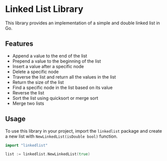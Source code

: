 # Linked List Library

This library provides an implementation of a simple and double linked list in Go.

## Features
- Append a value to the end of the list
- Prepend a value to the beginning of the list
- Insert a value after a specific node
- Delete a specific node
- Traverse the list and return all the values in the list
- Return the size of the list
- Find a specific node in the list based on its value
- Reverse the list
- Sort the list using quicksort or merge sort
- Merge two lists

## Usage
To use this library in your project, import the `linkedlist` package and create a new list with `NewLinkedList(isDouble bool)` function.
```go
import "linkedlist"

list := linkedlist.NewLinkedList(true)
